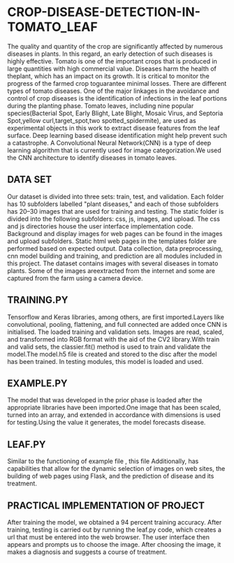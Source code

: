 # CROP-DISEASE-DETECTION-IN-TOMATO_LEAF
The quality and quantity of the crop are significantly affected by numerous diseases in plants. In this regard, an early detection of such diseases is highly effective. Tomato is one of the important crops that is produced in large quantities with high commercial value. Diseases harm the health of theplant, which has an impact on its growth. It is critical to monitor the progress of the farmed crop toguarantee minimal losses.
There are different types of tomato diseases. One of the major linkages in the avoidance and control of crop diseases is the identification of infections in the leaf portions during the planting phase. Tomato leaves, including nine popular species(Bacterial Spot, Early Blight, Late Blight, Mosaic Virus, and Septoria Spot,yellow curl,target_spot,two spotted_spidermite), are used as experimental objects in this work to extract disease features from the leaf surface. Deep learning based disease identification might help prevent such a catastrophe. A Convolutional Neural Network(CNN) is a type of deep learning algorithm that is currently used for image categorization.We used the CNN architecture to identify diseases in tomato leaves.

## DATA SET
Our dataset is divided into three sets: train, test, and validation. Each folder has 10 subfolders labelled "plant diseases," and each of those subfolders has 20–30 images that are used for training and testing.
The static folder is divided into the following subfolders: css, js, images, and upload. The css and js directories house the user interface implementation code. Background and display images for web pages can be found in the images and upload subfolders.
Static html web pages in the templates folder are performed based on expected output.
Data collection, data preprocessing, cnn model building and training, and prediction are all modules included in this project.
The dataset contains images with several diseases in tomato plants. Some of the images areextracted from the internet and some are captured from the farm using a camera device.

## TRAINING.PY
Tensorflow and Keras libraries, among others, are first imported.Layers like convolutional, pooling, flattening, and full connected are added once CNN is initialised.
The loaded training and validation sets. Images are read, scaled, and transformed into RGB format with the aid of the CV2 library.With train and valid sets, the classier.fit() method is used to train and validate the model.The model.h5 file is created and stored to the disc after the model has been trained.
In testing modules, this model is loaded and used.

## EXAMPLE.PY
The model that was developed in the prior phase is loaded after the appropriate libraries have been imported.One image that has been scaled, turned into an array, and extended in accordance with dimensions is used for testing.Using the value it generates, the model forecasts disease.

## LEAF.PY
Similar to the  functioning of example file , this file Additionally, has capabilities that allow for the dynamic selection of images on web sites, the building of web pages using Flask, and the prediction of disease and its treatment.

## PRACTICAL IMPLEMENTATION OF PROJECT
After training the model, we obtained a 94 percent training accuracy. After training, testing is carried out by running the leaf.py code, which creates a url that must be entered into the web browser. The user interface then appears and prompts us to choose the image. After choosing the image, it makes a diagnosis and suggests a course of treatment.
